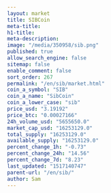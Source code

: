 ```yaml
---
layout: market
title: SIBCoin
meta-title: 
h1-title: 
meta-description: 
image: "/media/350958/sib.png"
published: true
allow_search_engine: false
sitemap: false
enable_comment: false
sort_order: 267
permalink: "/en/sib/market.html"
coin_a_symbol: "SIB"
coin_a_name: "SibCoin"
coin_a_lower_case: "sib"
price_usd: "3.19192"
price_btc: "0.00027166"
24h_volume_usd: "5655650.0"
market_cap_usd: "16253129.0"
total_supply: "16253129.0"
available_supply: "16253129.0"
percent_change_1h: "-0.73"
percent_change_24h: "14.56"
percent_change_7d: "8.23"
last_updated: "1517140747"
parent-url: "/en/sib/"
author: Sam
---
```



